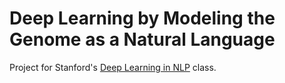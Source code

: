 # Deep Learning by Modeling the Genome as a Natural Language

Project for Stanford's [Deep Learning in NLP](http://cs224d.stanford.edu/) class.